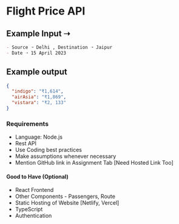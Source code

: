 # Flight Price API

## Example Input ➝

```md
- Source ➝ Delhi , Destination ➝ Jaipur
- Date ➝ 15 April 2023
```

## Example output

```json
{
  "indigo": "₹1,614",
  "airAsia": "₹1,869",
  "vistara": "₹2, 133"
}
```

### Requirements

<!-- ```md -->
- Language: Node.js
- Rest API
- Use Coding best practices
- Make assumptions whenever necessary
- Mention GitHub link in Assignment Tab [Need Hosted Link Too]
<!-- ``` -->
#### Good to Have (Optional)

- React Frontend
- Other Components - Passengers, Route
- Static Hosting of Website [Netlify, Vercel]
- TypeScript
- Authentication
